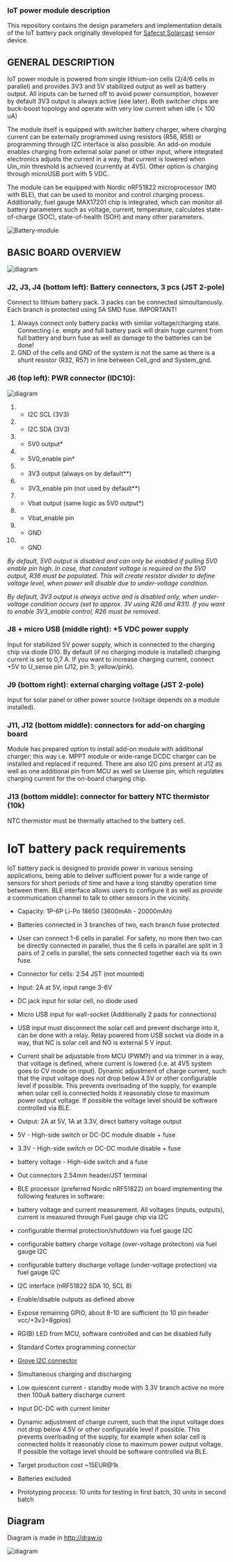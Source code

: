 ### IoT power module description

This repository contains the design parameters and implementation details of the IoT battery pack originally developed for [Safecst Solarcast](https://github.com/IRNAS/Solarcast) sensor device.

## GENERAL DESCRIPTION

IoT power module is powered from single lithium-ion cells (2/4/6 cells in parallel) and provides 3V3 and 5V stabilized output as well as battery output. All inputs can be turned off to avoid power consumption, however by default 3V3 output is always active (see later). Both switcher chips are buck-boost topology and operate with very low current when idle (< 100 uA)

The module itself is equipped with switcher battery charger, where charging current can be externally programmed using resistors (R56, R58) or programming through I2C interface is also possible. An add-on module enables charging from external solar panel or other input, where integrated electronics adjusts the current in a way, that current is lowered when Uin_min threshold is achieved (currently at 4V5). Other option is charging through microUSB port with 5 VDC.

The module can be equipped with Nordic nRF51822 microprocessor (M0 with BLE), that can be used to monitor and control charging process. Additionally, fuel gauge MAX17201 chip is integrated, which can monitor all battery parameters such as voltage, current, temperature, calculates state-of-charge (SOC), state-of-health (SOH) and many other parameters.

![Battery-module](/img/battery-1.jpg)

## BASIC BOARD OVERVIEW

![diagram](IoT-battery-pack-pinout.png)

### J2, J3, J4 (bottom left): Battery connectors, 3 pcs (JST 2-pole)
Connect to lithium battery pack. 3 packs can be connected simoultanously. Each branch is protected using 5A SMD fuse.
IMPORTANT!
 1. Always connect only battery packs with similar voltage/charging state. Connecting i.e. empty and full battery pack will drain huge current from full battery and burn fuse as well as damage to the batteries can be done!
 1. GND of the cells and GND of the system is not the same as there is a shunt resistor (R32, R57) in line between Cell_gnd and System_gnd.

### J6 (top left): PWR connector (IDC10):

![diagram](Iot-batpack-j6.png)

1. - I2C SCL (3V3)
2. - I2C SDA (3V3)
3. - 5V0 output*
4. - 5V0_enable pin*
5. - 3V3 output (always on by default**)
6. - 3V3_enable pin (not used by default**)
7. - Vbat output (same logic as 5V0 output*)
8. - Vbat_enable pin
9. - GND
10. - GND

*By default, 5V0 output is disabled and can only be enabled if pulling 5V0 enable pin high. In case, that constant voltage is required on the 5V0 output, R36 must be populated. This will create resistor divider to define voltage level, when power will disable due to under-voltage condition.*

*By default, 3V3 output is always active and is disabled only, when under-voltage condition occurs (set to approx. 3V using R26 and R31). If you want to enable 3V3_enable control, R26 must be removed.*

### J8 + micro USB (middle right): +5 VDC power supply
Input for stabilized 5V power supply, which is connected to the charging chip via diode D10. By default (if no charging module is installed) charging current is set to 0,7 A.
If you want to increase charging current, connect +5V to U_sense pin (J12, pin 3; yellow/pink).

### J9 (bottom right): external charging voltage (JST 2-pole)
Input for solar panel or other power source (voltage depends on a module installed).

### J11, J12 (bottom middle): connectors for add-on charging board
Module has prepared option to install add-on module with additional charger; this way i.e. MPPT module or wide-range DCDC charger can be installed and replaced if required.
There are also I2C pins present at J12 as well as one additional pin from MCU as well se Usense pin, which regulates charging current for the on-board charging chip.

### J13 (bottom middle): connector for battery NTC thermistor (10k)
NTC thermistor must be thermally attached to the battery cell.


# IoT battery pack requirements
IoT battery pack is designed to provide power in various sensing applications, being able to deliver sufficient power for a wide range of sensors for short periods of time and have a long standby operation time between them. BLE interface allows users to configure it as well as provide a communication channel to talk to other sensors in the vicinity.

 * Capacity: 1P-6P Li-Po 18650 (3600mAh - 20000mAh)
  * Batteries connected in 3 branches of two, each branch fuse protected
  * User can connect 1-6 cells in parallel. For safety, no more then two can be directly connected in parallel, thus the 6 cells in parallel are split in 3 pairs of 2 cells in parallel, the sets connected together each via its own fuse.
  * Connector for cells: 2.54 JST (not mounted)
 * Input: 2A at 5V, input range 3-6V
  * DC jack input for solar cell, no diode used
  * Micro USB input for wall-socket (Additionally 2 pads for connections)
  * USB input must disconnect the solar cell and prevent discharge into it, can be done with a relay. Relay powered from USB socket via diode in a way, that NC is solar cell and NO is external 5 V input.
  * Current shall be adjustable from MCU (PWM?) and via trimmer in a way, that voltage is defined, where current is lowered (i.e. at 4V5 system goes to CV mode on input). Dynamic adjustment of charge current, such that the input voltage does not drop below 4.5V or other configurable level if possible. This prevents overloading of the supply, for example when solar cell is connected holds it reasonably close to maximum power output voltage. If possible the voltage level should be software controlled via BLE.

 * Output: 2A at 5V, 1A at 3.3V, direct battery voltage output
  * 5V - High-side switch or DC-DC module disable + fuse
  * 3.3V - High-side switch or DC-DC module disable + fuse
  * battery voltage - High-side switch and a fuse
  * Out connectors 2.54mm header/JST terminal
 * BLE processor (preferred Nordic nRF51822) on board implementing the following features in software:
  * battery voltage and current measurement. All voltages (inputs, outputs), current is measured through Fuel gauge chip via I2C
  * configurable thermal protection/shutdown via fuel gauge I2C
  * configurable battery charge voltage (over-voltage protection) via fuel gauge I2C
  * configurable battery discharge voltage (under-voltage protection) via fuel gauge I2C
  * I2C interface (nRF51822 SDA 10, SCL 8)
  * Enable/disable outputs as defined above
  * Expose remaining GPIO, about 8-10 are sufficient (to 10 pin header vcc/+3v3+8gpios)
  * RG(B) LED from MCU, software controlled and can be disabled fully
  * Standard Cortex programming connector
  * [Grove I2C connector](http://wiki.seeed.cc/Grove-I2C_Hub/)
 * Simultaneous charging and discharging
 * Low quiescent current - standby mode with 3.3V branch active no more then 100uA battery discharge current
 * Input DC-DC with current limiter
  * Dynamic adjustment of charge current, such that the input voltage does not drop below 4.5V or other configurable level if possible. This prevents overloading of the supply, for example when solar cell is connected holds it reasonably close to maximum power output voltage. If possible the voltage level should be software controlled via BLE.


 * Target production cost ~15EUR@1k
  * Batteries excluded
 * Prototyping process: 10 units for testing in first batch, 30 units in second batch

## Diagram
Diagram is made in http://draw.io

![diagram](IoT-battery-pack.png)
